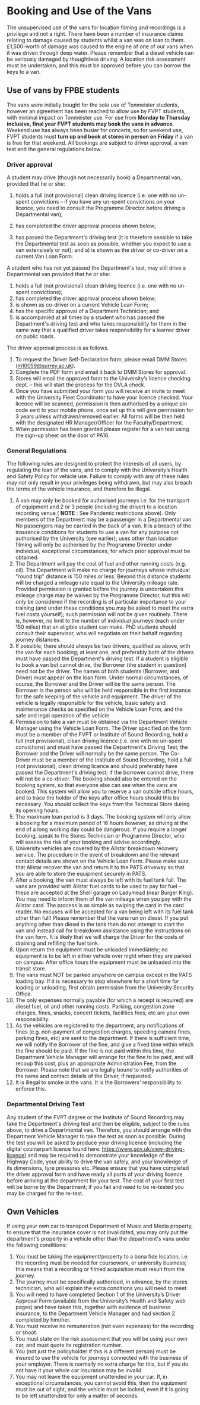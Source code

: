 # Booking and Use of the Vans

The unsupervised use of the vans for location filming and recordings is a privilege and not a right. There have been a number of insurance claims relating to damage caused by students whilst a van was on loan to them. £1,500-worth of damage was caused to the engine of one of our vans when it was driven through deep water. Please remember that a diesel vehicle can be seriously damaged by thoughtless driving. A location risk assessment must be undertaken, and this must be approved before you can borrow the keys to a van.

## Use of vans by FPBE students

The vans were initially bought for the sole use of Tonmeister students, however an agreement has been reached to allow use by FVPT students, with minimal impact on Tonmeister use. For use from **Monday to Thursday inclusive, final year FVPT students may book the vans in advance**. Weekend use has always been busier for concerts, so for weekend use, FVPT students must **turn up and book at stores in person on Friday** if a van is free for that weekend. All bookings are subject to driver approval, a van test and the general regulations below.

### Driver approval

A student may drive (though not necessarily book) a Departmental van, provided that he or she:

1. holds a full (not provisional) clean driving licence (i.e. one with no un-spent convictions – if you have any un-spent convictions on your licence, you need to consult the Programme Director before driving a Departmental van);
2. has completed the driver approval process shown below;

3. has passed the Department's driving test (it is therefore sensible to take the Departmental test as soon as possible, whether you expect to use a van extensively or not); and a) is shown as the driver or co-driver on a current Van Loan Form.

A student who has not yet passed the Department's test, may still drive a Departmental van provided that he or she:

1. holds a full (not provisional) clean driving licence (i.e. one with no un-spent convictions);
2. has completed the driver approval process shown below;
3. is shown as co-driver on a current Vehicle Loan Form;
4. has the specific approval of a Department Technician; and
5. is accompanied at all times by a student who has passed the Department's driving test and who takes responsibility for them in the same way that a qualified driver takes responsibility for a learner driver on public roads.

The driver approval process is as follows.

1. To request the Driver Self-Declaration form, please email DMM Stores (<m10059@surrey.ac.uk>).
2. Complete the PDF form and email it back to DMM Stores for approval.
3. Stores will email the approved form to the University’s licence checking dept. – this will start the process for the DVLA check.
4. Once you have submitted your form you will receive an invite to meet with the University Fleet Coordinator to have your licence checked. Your licence will be scanned, permission is then authorised by a unique pin code sent to your mobile phone, once set up this will give permission for 3 years unless withdrawn/removed earlier. All forms will be then held with the designated HR Manager/Officer for the Faculty/Department.
5. When permission has been granted please register for a van test using the sign-up sheet on
the door of PA16.

<!-- ### Covid-19 Coronavirus pandemic restrictions

The following restrictions and recommendations for van use are in place in times of pandemic.

1. Only two people are allowed in the van and the middle seat must not be used
2. Masks must be worn if students are in different households
3. Open the windows slightly for extra ventilation
4. Before and after using the vehicle (department van or own vehicle) all touch points must be wiped down with antibacterial spray or wipes (door handles, steering wheel, gear stick, handbrake, control switches, fuel cap). -->

### General Regulations

The following rules are designed to protect the interests of all users, by regulating the loan of the vans, and to comply with the University’s Health and Safety Policy for vehicle use. Failure to comply with any of these rules may not only result in your privileges being withdrawn, but may also breach the terms of the vehicle insurance, and therefore be illegal.

1. A van may only be booked for authorised journeys i.e. for the transport of equipment and 2 or 3 people (including the driver) to a location recording venue ( **NOTE** : See Pandemic restrictions above). Only members of the Department may be a passenger in a Departmental van. No passengers may be carried in the back of a van. It is a breach of the insurance conditions for students to use a van for any purpose not authorised by the University (see earlier); uses other than location filming will only be authorised by the Programme Director under individual, exceptional circumstances, for which prior approval must be obtained.
2. The Department will pay the cost of fuel and other running costs (e.g. oil). The Department will make no charge for journeys whose individual "round trip" distance is 150 miles or less. Beyond this distance students will be charged a mileage rate equal to the University mileage rate. Provided permission is granted before the journey is undertaken this mileage charge may be waived by the Programme Director, but this will only be considered if the recording is of particular importance to your training (and under these conditions you may be asked to meet the extra fuel costs yourself); such permission will not be given routinely. There is, however, no limit to the number of individual journeys (each under 150 miles) that an eligible student can make. PhD students should consult their supervisor, who will negotiate on their behalf regarding journey distances.
3. If possible, there should always be two drivers, qualified as above, with the van for each booking; at least one, and preferably both of the drivers must have passed the Department's driving test. If a student is eligible to book a van but cannot drive, the Borrower (the student in question) need not be the driver. The names of both students (Borrower, and Driver) must appear on the loan form. Under normal circumstances, of course, the Borrower and the Driver will be the same person. The Borrower is the person who will be held responsible in the first instance for the safe keeping of the vehicle and equipment. The driver of the vehicle is legally responsible for the vehicle, basic safety and maintenance checks as specified on the Vehicle Loan Form, and the safe and legal operation of the vehicle.
4. Permission to take a van must be obtained via the Department Vehicle Manager using the Vehicle Loan Form. The Driver specified on the form must be a member of the FVPT or Institute of Sound Recording, hold a full (not provisional), clean driving licence (i.e. one with no un-spent convictions) and must have passed the Department's Driving Test; the Borrower and the Driver will normally be the same person. The Co-Driver must be a member of the Institute of Sound Recording, hold a full (not provisional), clean driving licence and should preferably have passed the Department's driving test; if the borrower cannot drive, there will not be a co-driver. The booking should also be entered on the booking system, so that everyone else can see when the vans are booked. This system will allow you to reserve a van outside office hours, and to trace the holder of the keys after office hours should this be necessary. You should collect the keys from the Technical Store during its opening hours.
5. The maximum loan period is 3 days. The booking system will only allow a booking for a maximum period of 16 hours however, as driving at the end of a long working day could be dangerous. If you require a longer booking, speak to the Stores Technician or Programme Director, who will assess the risk of your booking and advise accordingly.
6. University vehicles are covered by the Allstar breakdown recovery service. The procedure in the event of breakdown and the relevant contact details are shown on the Vehicle Loan Form. Please make sure that Allstar recover the van and return it to the PATS driveway so that you are able to store the equipment securely in PATS.
7. After a booking, the van must always be left with its fuel tank full. The vans are provided with Allstar fuel cards to be used to pay for fuel – these are accepted at the Shell garage on Ladymead (near Burger King). You may need to inform them of the van mileage when you pay with the Allstar card. The process is as simple as swiping the card in the card reader. No excuses will be accepted for a van being left with its fuel tank other than full! Please remember that the vans run on diesel. If you put anything other than diesel in the tank then do not attempt to start the van and instead call for breakdown assistance using the instructions on the van form. It is likely that we will charge the Driver for the costs of draining and refilling the fuel tank.
8. Upon return the equipment must be unloaded immediately; no equipment is to be left in either vehicle over night when they are parked on campus. After office hours the equipment must be unloaded into the transit store.
9. The vans must NOT be parked anywhere on campus except in the PATS loading bay. If it is necessary to stop elsewhere for a short time for loading or unloading, first obtain permission from the University Security Office.
10. The only expenses normally payable (for which a receipt is required) are diesel fuel, oil and other running costs. Parking, congestion zone charges, fines, snacks, concert tickets, facilities fees, etc are your own responsibility.
11. As the vehicles are registered to the department, any notifications of fines (e.g. non-payment of congestion charges, speeding camera fines, parking fines, etc) are sent to the department. If there is sufficient time, we will notify the Borrower of the fine, and give a fixed time within which the fine should be paid. If the fine is not paid within this time, the Department Vehicle Manager will arrange for the fine to be paid, and will recoup this cost, plus an appropriate Administration Fee, from the Borrower. Please note that we are legally bound to notify authorities of the name and contact details of the Driver, if requested.
12. It is illegal to smoke in the vans. It is the Borrowers’ responsibility to enforce this.

### Departmental Driving Test

Any student of the FVPT degree or the Institute of Sound Recording may take the Department's driving test and then be eligible, subject to the rules above, to drive a Departmental van. Therefore, you should arrange with the Department Vehicle Manager to take the test as soon as possible. During the test you will be asked to produce your driving licence (including the digital counterpart licence found here: <https://www.gov.uk/view-driving-licence>) and may be required to demonstrate your knowledge of the Highway Code, your ability to drive the van safely, and your knowledge of its dimensions, tyre pressures etc. Please ensure that you have completed the driver approval form and have ready all parts of your driving licence before arriving at the department for your test. The cost of your first test will be borne by the Department; if you fail and need to be re-tested you may be charged for the re-test.

## Own Vehicles

If using your own car to transport Department of Music and Media property, to ensure that the insurance cover is not invalidated, you may only put the department's property in a vehicle other than the department's vans under the following conditions:

1. You must be taking the equipment/property to a bona fide location, i.e. the recording must be needed for coursework, or university business; this means that a recording or filmed acquisition must result from the journey.
2. The journey must be specifically authorised, in advance, by the stores technician, who will explain the extra conditions you will need to meet.
3. You will need to have completed Section 1 of the University’s Driver Approval Form (available from the University’s Health and Safety web pages) and have taken this, together with evidence of business insurance, to the Department Vehicle Manager and had section 2 completed by him/her.
4. You must receive no remuneration (not even expenses) for the recording or shoot.
5. You must state on the risk assessment that you will be using your own car, and must quote its registration number.
6. You (not just the policyholder if this is a different person) must be insured to use the vehicle for journeys connected with the business of your employer. There is normally no extra charge for this, but if you do not have it your whole car insurance may be invalid.
7. You may not leave the equipment unattended in your car. If, in exceptional circumstances, you cannot avoid this, then the equipment must be out of sight, and the vehicle must be locked, even if it is going to be left unattended for only a matter of seconds.